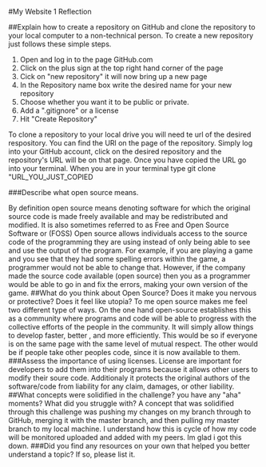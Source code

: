 #My Website 1 Reflection

##Explain how to create a repository on GitHub and clone the repository to your local computer to a non-technical person.
To create a new repository just follows these simple steps.

1. Open and log in to the page GitHub.com
2. Click on the plus sign at the top right hand corner of the page
3. Cick on "new repository" it will now bring up a new page
4. In the Repository name box write the desired name for your new repository
5. Choose whether you want it to be public or private.
6. Add a ".gitignore" or a license
7. Hit "Create Repository"

To clone a repository to your local drive you will need te url of the desired respository. You can find the URl on the page of the repository. Simply log into your GitHub account, click on the desired repository and the repository's URL will be on that page. Once you have copied the URL go into your terminal. When you are in your terminal type git clone "URL_YOU_JUST_COPIED

###Describe what open source means.

By definition open source means denoting software for which the original source code is made freely available and may be redistributed and modified. It is also sometimes referred to as Free and Open Source Software or (FOSS)  Open source allows individuals access to the source code of the programming they are using instead of only being able to see and use the output of the program. For example, if you are playing a game and you see that they had some spelling errors within the game, a programmer would not be able to change that. However, if the company made the source code available (open source) then you as a programmer would be able to go in and fix the errors, making your own version of the game.
##What do you think about Open Source? Does it make you nervous or protective? Does it feel like utopia?
To me open source makes me feel two different type of ways. On the one hand open-source establishes this as a community where programs and code will be able to progress with the collective efforts of the people in the community. It will simply allow things to develop faster, better , and more efficiently. This would be so if everyone is on the same page with the same level of mutual respect. The other would be if people take other peoples code, since it is now available to them.
###Assess the importance of using licenses.
License are important for developers to add them into their programs because it allows other users to modify their soure code. Additionaly it protects the original authors of the software/code from liability for any claim, damages, or other liability.
##What concepts were solidified in the challenge? you have any "aha" moments? What did you struggle with?
A concept that was solidified through this challenge was pushing my changes on my branch through to GitHub, merging it with the master branch, and then pulling my master branch to my local machine. I understand how this is cycle of how my code will be monitored uploaded and added with my peers. Im glad i got this down.
###Did you find any resources on your own that helped you better understand a topic? If so, please list it.